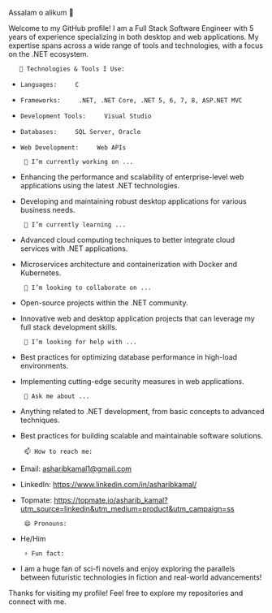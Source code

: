 Assalam o alikum 👋

Welcome to my GitHub profile! I am a Full Stack Software Engineer with 5 years of experience specializing in both desktop and web applications. My expertise spans across a wide range of tools and technologies, with a focus on the .NET ecosystem.

       🔧 Technologies & Tools I Use:
-     Languages:     C  
-     Frameworks:     .NET, .NET Core, .NET 5, 6, 7, 8, ASP.NET MVC
-     Development Tools:     Visual Studio
-     Databases:     SQL Server, Oracle
-     Web Development:     Web APIs

       🔭 I’m currently working on ...
- Enhancing the performance and scalability of enterprise-level web applications using the latest .NET technologies.
- Developing and maintaining robust desktop applications for various business needs.

       🌱 I’m currently learning ...
- Advanced cloud computing techniques to better integrate cloud services with .NET applications.
- Microservices architecture and containerization with Docker and Kubernetes.

       👯 I’m looking to collaborate on ...
- Open-source projects within the .NET community.
- Innovative web and desktop application projects that can leverage my full stack development skills.

       🤔 I’m looking for help with ...
- Best practices for optimizing database performance in high-load environments.
- Implementing cutting-edge security measures in web applications.

       💬 Ask me about ...
- Anything related to .NET development, from basic concepts to advanced techniques.
- Best practices for building scalable and maintainable software solutions.

       📫 How to reach me:
- Email: asharibkamal1@gmail.com
- LinkedIn: https://www.linkedin.com/in/asharibkamal/
- Topmate: https://topmate.io/asharib_kamal?utm_source=linkedin&utm_medium=product&utm_campaign=ss

       😄 Pronouns:
- He/Him

       ⚡ Fun fact:
- I am a huge fan of sci-fi novels and enjoy exploring the parallels between futuristic technologies in fiction and real-world advancements!

Thanks for visiting my profile! Feel free to explore my repositories and connect with me.
